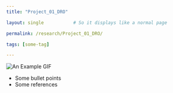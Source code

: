 ```yaml
---
title: "Project_01_DRO" 

layout: single           # So it displays like a normal page

permalink: /research/Project_01_DRO/ 

tags: [some-tag]

---
```

![An Example GIF](/assets/images/Project_01_CPO_Fig01_Title.gif)

- Some bullet points
- Some references

